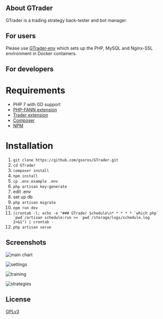 ## About GTrader

GTrader is a trading strategy back-tester and bot manager.

## For users
Please use [GTrader-env](https://github.com/gsoros/GTrader-env) which sets up the PHP, MySQL and Nginx-SSL environment in Docker containers.

## For developers
# Requirements
* PHP 7 with GD support
* [PHP-FANN extension](http://php.net/manual/en/book.fann.php)
* [Trader extension](http://php.net/manual/en/book.trader.php)
* [Composer](https://getcomposer.org/)
* [NPM](https://www.npmjs.com/)

# Installation
1. ```git clone https://github.com/gsoros/GTrader.git```
2. ```cd GTrader```
3. ```composer install```
4. ```npm install```
5. ```cp .env.example .env```
6. ```php artisan key:generate```
7. edit .env
8. set up db
9. ```php artisan migrate```
10. ```npm run dev```
11. ```(crontab -l; echo -e "### GTrader Schedule\n* * * * * `which php` `pwd`/artisan schedule:run >> `pwd`/storage/logs/schedule.log 2>&1") | crontab -```
12. ```php artisan serve```

## Screenshots
![main chart](https://cloud.githubusercontent.com/assets/12033369/23566860/fdeaecca-0053-11e7-9c57-7de5d9aa8297.png)

![settings](https://cloud.githubusercontent.com/assets/12033369/23566869/08e82b60-0054-11e7-9637-3de98b20c5cf.png)

![training](https://cloud.githubusercontent.com/assets/12033369/23566864/01f26f1e-0054-11e7-82fd-c23d142728fa.png)

![strategies](https://cloud.githubusercontent.com/assets/12033369/23566871/0e0255da-0054-11e7-861d-3412d534c426.png)

## License
[GPLv3](https://www.gnu.org/licenses/gpl-3.0.en.html)
